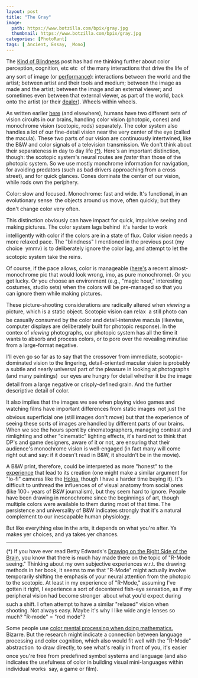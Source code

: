```yaml
---
layout: post
title: "The Gray"
image:
  path: https://www.botzilla.com/bpix/gray.jpg
  thumbnail: https://www.botzilla.com/bpix/gray.jpg
categories: [PhotoRant]
tags: [_Ancient, Essay, _Mono]
---
```


<!-- ![Sunnyvale, May 2004 (C) K. Bjorke]({{ 'https://www.botzilla.com/bpix/gray.jpg' | absolute_url }}) -->


The <a href="{{ site.baseurl }}{% post_url 2004-06-14-A-Kind-of-Blindness %}">Kind of Blindness</a> post has had me thinking further about color perception, cognition, etc etc &#151; of the many interactions that drive the life of any sort of image (or <a href="http://www.music-cog.ohio-state.edu/Resources/">performance</a>): interactions between the world and the artist; between artist and their tools and medium; between the image as made and the artist; between the image and an external viewer; and sometimes even between that external viewer, as part of the world, back onto the artist (or their <a href="http://www.recirca.com/artnews/293.shtml" target="_blank">dealer</a>). Wheels within wheels.
<!--more-->

As written earlier <a href="{{ site.baseurl }}{% post_url 2003-09-15-Scotopic-Photo-Topic %}">here</a> (and elsewhere), humans have two different sets of vision circuits in our brains, handling color vision (photopic, cones) and monochrome vision (scotopic, rods) separately. The color system also handles a lot of our fine-detail vision near the very center of the eye (called the macula). These two parts of our vision are continuously intertwined, like the B&W and color signals of a television transmission. We don't think about their separateness in day to day life <a href="/blog/archives/000321.html#graystar">(*)</a>. Here's an important distinction, though:  the scotopic system's neural routes are <i>faster</i> than those of the photopic system. So we use mostly monchrome information for navigation, for avoiding predators (such as bad drivers approaching from a cross street), and for quick glances. Cones dominate the center of our vision, while rods own the periphery.

Color: slow and focused. Monochrome: fast and wide. It's functional, in an evolutionary sense &#151; the objects around us move, often quickly; but they don't change color very often. 

This distinction obviously can have impact for quick, impulsive seeing and making pictures. The color system lags behind &#151; it's harder to work intelligently with color if the colors are in a state of flux. Color vision needs a more relaxed pace. The "blindness" I mentioned in the previous post (my choice &#151; ymmv) is to deliberately ignore the color lag, and attempt to let the scotopic system take the reins.

Of course, if the pace allows, color is manageable (<a href="/photo/salon/bjorke_good1.html">here's</a> a recent almost-monochrome pic that would look wrong, imo, as pure monochrome). Or you get lucky. Or you choose an environment (e.g., "magic hour," interesting costumes, studio sets) when the colors will be pre-managed so that you can ignore them while making pictures.

These picture-shooting considerations are radically altered when <i>viewing</i> a picture, which is a static object. Scotopic vision can relax &#151; a still photo can be casually consumed by the color and detail-intensive macula (likewise, computer displays are deliberately built for photopic response). In the contex of <i>viewing</i> photographs, our photopic system has all the time it wants to absorb and process colors, or to pore over the revealing minutiae from a large-format negative.

I'll even go so far as to say that the crossover from immediate, scotopic-dominated vision to the lingering, detail-oriented macular vision is probably a subtle and nearly universal part of the pleasure in looking at photographs (and many paintings) &#151; our eyes are hungry for detail whether it be the image detail from a large negative or crisply-defined grain. And the further descriptive detail of color.

It also implies that the images we see when playing video games and watching films have important differences from static images &#151; not just the obvious superficial one (still images don't move) but that the experience of seeing these sorts of images are handled by different parts of our brains. When we see the hours spent by cinematographers, managing contrast and rimlighting and other "cinematic" lighting effects, it's hard not to think that DP's and game designers, aware of it or not, are ensuring that their audience's monochrome vision is well-engaged (in fact many will come right out and say: if it doesn't read in B&amp;W, it shouldn't be in the movie).

A B&amp;W print, therefore, could be interpreted as more "honest" to the <a href="http://faculty.washington.edu/eloftus/Articles/sciam.htm" target="_blank">experience</a> that lead to its creation (one might make a similar argument for "lo-fi" cameras like the <a href="http://www.digitalsucks.com/" target="_blank">Holga,</a> though I have a harder time buying it). It's difficult to unthread the influences of of visual anatomy from social ones (like 100+ years of B&amp;W journalism), but they seem hard to ignore. People have been drawing in monochrome since the beginnings of art, though multiple colors were available to them during most of that time. The persistence and universality of B&amp;W indicates strongly that it's a natural complement to our inescapable human physiology.

But like everything else in the arts, it depends on what you're after. Ya makes yer choices, and ya takes yer chances.

<hr width="30%" align="center" height="1">

<a name="graystar">(*)</a> If you have ever read Betty Edwards's <a href="http://www.drawright.com/" target="_blank">Drawing on the Right Side of the Brain,</a> you know that there is much hay made there on the topic of "R-Mode seeing." Thinking about my own subjective experiences w.r.t. the drawing methods in her book, it seems to me that "R-Mode" might actually involve temporarily shifting the emphasis of your neural attention from the photopic to the scotopic. At least in my experience of "R-Mode," assuming I've gotten it right, I experience a sort of decentered fish-eye sensation, as if my peripheral vision had become stronger &#151; about what you'd expect during such a shift. I often attempt to have a similar "relaxed" vision when shooting. Not always easy. Maybe it's why I like wide angle lenses so much? "R-mode" =  "rod mode"?

Some people use <a href="http://www.colormatters.com/cberlin-1.pdf">color mental processing when doing mathematics.</a> Bizarre. But the research might indicate a connection between language processing and color cognition, which also would fit well with the "R-Mode" abstraction &#151; to draw directly, to see what's really in front of you, it's easier once you're free from predefined symbol systems and language (and also indicates the usefulness of color in building visual mini-languages within individual works &#151; say, a game or film).
